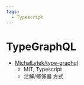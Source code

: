 ```yaml
---
tags:
  - Typescript
---
```


# TypeGraphQL

- [MichalLytek/type-graphql](https://github.com/MichalLytek/type-graphql)
  - MIT, Typescript
  - 注解/修饰器 方式
